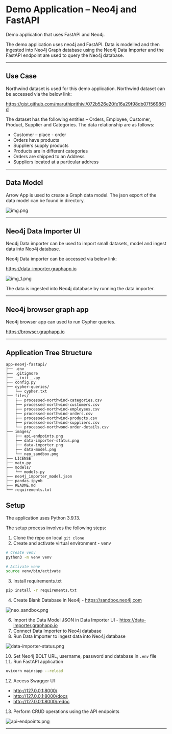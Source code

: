 # Demo Application – Neo4j and FastAPI

Demo application that uses FastAPI and Neo4j.

The demo application uses neo4j and FastAPI. Data is modelled and then ingested into Neo4j Graph database using the
Neo4j Data Importer and the FastAPI endpoint are used to query the Neo4j database.

*** 

## Use Case

Northwind dataset is used for this demo application. Northwind dataset can be accessed via the below link:

https://gist.github.com/maruthiprithivi/072b526e20fe16a29f98db07f569861d

The dataset has the following entities – Orders, Employee, Customer, Product, Supplier and Categories. The data
relationship are as follows:

- Customer – place - order
- Orders have products
- Suppliers supply products
- Products are in different categories
- Orders are shipped to an Address
- Suppliers located at a particular address

***

## Data Model

Arrow App is used to create a Graph data model. The json export of the data model can be found in directory.

![img.png](images/data-model.png)

***

## Neo4j Data Importer UI

Neo4j Data importer can be used to import small datasets, model and ingest data into Neo4j database.

Neo4j Data importer can be accessed via below link:

https://data-importer.graphapp.io

![img_1.png](images/data-importer.png)

The data is ingested into Neo4j database by running the data importer.

***

## Neo4j browser graph app

Neo4j browser app can used to run Cypher queries.

https://browser.graphapp.io

***

## Application Tree Structure

```
app-neo4j-fastapi/
├── .env
├── .gitignore
├── __init__.py
├── config.py
├── cypher-queries/
│   └── cypher.txt
├── files/
│   ├── processed-northwind-categories.csv
│   ├── processed-northwind-customers.csv
│   ├── processed-northwind-employees.csv
│   ├── processed-northwind-orders.csv
│   ├── processed-northwind-products.csv
│   ├── processed-northwind-suppliers.csv
│   └── processed-northwond-order-details.csv
├── images/
│   ├── api-endpoints.png
│   ├── data-importer-status.png
│   ├── data-importer.png
│   ├── data-model.png
│   └── neo_sandbox.png
├── LICENSE
├── main.py
├── models/
│   └── models.py
├── neo4j_importer_model.json
├── pandas.ipynb
├── README.md
└── requirements.txt

```

## Setup

The application uses Python 3.9.13.

The setup process involves the following steps:

1. Clone the repo on local
   ```git clone ```
2. Create and activate virtual environment - venv

```bash
# Create venv
python3 -m venv venv

# Activate venv
source venv/bin/activate
```

3. Install requirements.txt

```bash
pip install -r requirements.txt
```

4. Create Blank Database in Neo4j - https://sandbox.neo4j.com

![neo_sandbox.png](images/neo_sandbox.png)

6. Import the Data Model JSON in Data Importer UI - https://data-importer.graphapp.io
7. Connect Data Importer to Neo4j database
8. Run Data Importer to ingest data into Neo4j database

![data-importer-status.png](images/data-importer-status.png)

10. Set Neo4j BOLT URL, username, password and database in ``.env`` file
11. Run FastAPI application

```bash
uvicorn main:app --reload
```

12. Access Swagger UI

- http://127.0.0.1:8000/
- http://127.0.0.1:8000/docs
- http://127.0.0.1:8000/redoc

13. Perform CRUD operations using the API endpoints

![api-endpoints.png](images/api-endpoints.png)

***





